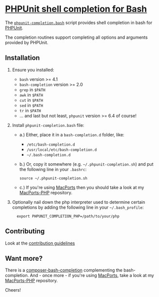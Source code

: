 # [PHPUnit shell completion for Bash](https://sjorek.github.io/phpunit-bash-completion/)

The [`phpunit-completion.bash`](phpunit-completion.bash)
script provides shell completion in bash for [PHPUnit](https://phpunit.de).

The completion routines support completing all options and arguments provided by PHPUnit.


## Installation

1. Ensure you installed:
   * `bash` version >= 4.1
   * `bash-completion` version >= 2.0
   * `grep` in `$PATH`
   * `awk` in `$PATH`
   * `cut` in `$PATH`
   * `sed` in `$PATH`
   * `tr` in `$PATH`
   * ... and last but not least, `phpunit` version >= 6.4 of course!

2. Install `phpunit-completion.bash` file:
   * a.) Either, place it in a `bash-completion.d` folder, like:
       * `/etc/bash-completion.d`
       * `/usr/local/etc/bash-completion.d`
       * `~/.bash-completion.d`
   * b.) Or, copy it somewhere (e.g. `~/.phpunit-completion.sh`) and put the
     following line in your `.bashrc`:

     `source ~/.phpunit-completion.sh`
   * c.) If you're using [MacPorts](https://www.macports.org) then you should
     take a look at my [MacPorts-PHP](https://sjorek.github.io/MacPorts-PHP)
     repository.

3. Optionally nail down the php interpreter used to determine certain
   completions by adding the following line in your `~/.bash_profile`:

         export PHPUNIT_COMPLETION_PHP=/path/to/your/php


## Contributing

Look at the [contribution guidelines](CONTRIBUTING.md)


## Want more?

There is a [composer-bash-completion](https://sjorek.github.io/composer-bash-completion/)
complementing the bash-completion. And - once more - if you're using [MacPorts](http://macports.org),
take a look at my [MacPorts-PHP](https://sjorek.github.io/macports-php/)
repository.

Cheers!

